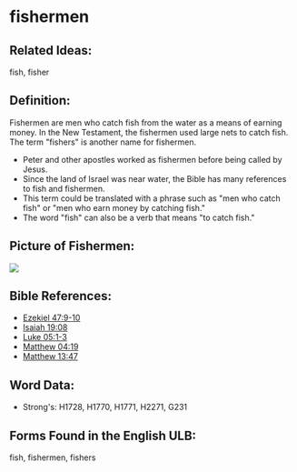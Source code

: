 # fishermen

## Related Ideas:

fish, fisher

## Definition:

Fishermen are men who catch fish from the water as a means of earning money. In the New Testament, the fishermen used large nets to catch fish. The term "fishers" is another name for fishermen.

* Peter and other apostles worked as fishermen before being called by Jesus.
* Since the land of Israel was near water, the Bible has many references to fish and fishermen.
* This term could be translated with a phrase such as "men who catch fish" or "men who earn money by catching fish."
* The word "fish" can also be a verb that means "to catch fish."

## Picture of Fishermen:

<a href="https://content.bibletranslationtools.org/WycliffeAssociates/en_tw/raw/branch/master/PNGs/f/Fishermen.png"><img src="https://content.bibletranslationtools.org/WycliffeAssociates/en_tw/raw/branch/master/PNGs/f/Fishermen.png" ></a>

## Bible References:

* [Ezekiel 47:9-10](rc://en/tn/help/ezk/47/09)
* [Isaiah 19:08](rc://en/tn/help/isa/19/08)
* [Luke 05:1-3](rc://en/tn/help/luk/05/01)
* [Matthew 04:19](rc://en/tn/help/mat/04/19)
* [Matthew 13:47](rc://en/tn/help/mat/13/47)

## Word Data:

* Strong's: H1728, H1770, H1771, H2271, G231

## Forms Found in the English ULB:

fish, fishermen, fishers
